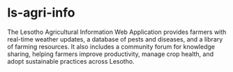 # ls-agri-info
The Lesotho Agricultural Information Web Application provides farmers with real-time weather updates, a database of pests and diseases, and a library of farming resources. It also includes a community forum for knowledge sharing, helping farmers improve productivity, manage crop health, and adopt sustainable practices across Lesotho.
